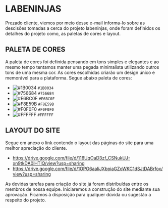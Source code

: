 # LABENINJAS

Prezado cliente, viemos por meio desse e-mail informa-lo sobre as descisões tomadas a cerca do projeto labeninjas, onde foram definidos os detalhes do projeto como, as paletas de cores e layout. 

## PALETA DE CORES
A paleta de cores foi definida pensando em tons simples e elegantes e ao mesmo tempo tentamos manter uma pegada minimalista utilizando outros tons de uma mesma cor.
As cores escolhidas criarão um design único e memorável para a plataforma.
Segue abaixo paleta de cores:

- ![#1B0034](https://via.placeholder.com/15/1B0034?text=+) `#1B0034`
- ![#756684](https://via.placeholder.com/15/756684/000000?text=+) `#756684`
- ![#E6BC0F](https://via.placeholder.com/15/E6BC0F/000000?text=+) `#E6BC0F`
- ![#F8E59B](https://via.placeholder.com/15/F8E59B/000000?text=+) `#F8E59B`
- ![#F0F0F0](https://via.placeholder.com/15/F0F0F0/000000?text=+) `#F0F0F0`
- ![#FFFFFF](https://via.placeholder.com/15/FFFFFF/000000?text=+) `#FFFFFF`

## LAYOUT DO SITE
Segue em anexo o link contendo o layout das páginas do site para uma melhor apreciação do cliente.

- https://drive.google.com/file/d/116UqOaD3zf_CSNukUJ-xn9tkDA0iHTIQ/view?usp=sharing
- https://drive.google.com/file/d/1OPO6aaIiJXbpiaGZoWKC1dSJtDABrfox/view?usp=sharing

As devidas tarefas para criação do site já foram distribuídas entre os membros de nossa equipe. Iniciaremos a construção do site mediante sua aprovação.
Ficamos à disposição para qualquer dúvida ou sugestão a respeito do projeto.
